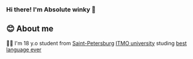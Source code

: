 ### Hi there! I'm Absolute winky  👋

<!--
**Winky1703/Winky1703** is a ✨ _special_ ✨ repository because its `README.md` (this file) appears on your GitHub profile.

Here are some ideas to get you started:

- 🔭 I’m currently working on ...
- 🌱 I’m currently learning ...
- 👯 I’m looking to collaborate on ...
- 🤔 I’m looking for help with ...
- 💬 Ask me about ...
- 📫 How to reach me: ...
- 😄 Pronouns: ...
- ⚡ Fun fact: ...
-->
<!--
<div id="header" align="center">
  <img src="https://media.giphy.com/media/v1.Y2lkPTc5MGI3NjExcXZ1OXZma3FqcGZ6aXRxcnp6MXY1dHUxbzA5MDllcDJybjgzODR5YiZlcD12MV9pbnRlcm5hbF9naWZfYnlfaWQmY3Q9Zw/JIX9t2j0ZTN9S/giphy.gif" width="500"/>
</div>
<div id="header" align="center">
  <img src="https://media.giphy.com/media/v1.Y2lkPTc5MGI3NjExYjU5b2xqdWJwYjVxc3p4Y2RkdDhva2FsYXRheTV4OG00aTkxY28wNCZlcD12MV9pbnRlcm5hbF9naWZfYnlfaWQmY3Q9Zw/zOvBKUUEERdNm/giphy.gif" width="500"/>
</div>
-->
## :blush: About me
:man_technologist: I'm 18 y.o student from [Saint-Petersburg](https://www.google.com/maps/place/Saint-Petersburg/) [ITMO university](https://itmo.ru/) studing [best language ever](https://en.cppreference.com/w/)
<div id="header" align="center"
  <img src="https://media.giphy.com/media/v1.Y2lkPTc5MGI3NjExc3Voa3R1emFjengzM3VrZnNwa2lxa3oxdmJkajQ3emw3Y3B5ancyeCZlcD12MV9pbnRlcm5hbF9naWZfYnlfaWQmY3Q9Zw/Dh5q0sShxgp13DwrvG/giphy.gif" width="500"/>
</div>
